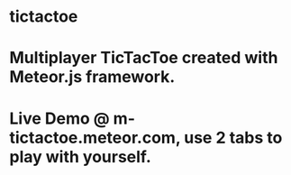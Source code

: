 # tictactoe
# Multiplayer TicTacToe created with Meteor.js framework.
# Live Demo @ m-tictactoe.meteor.com, use 2 tabs to play with yourself.
